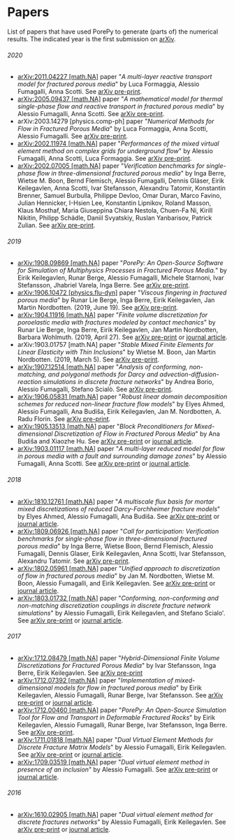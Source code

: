 # Papers

List of papers that have used PorePy to generate (parts of) the numerical results. The indicated year is the first submission on [arXiv](https://arxiv.org/).

###### 2020 ######
* [arXiv:2011.04227 [math.NA]](https://github.com/alessiofumagalli/arXiv_2011_04227) paper "*A multi-layer reactive transport model for fractured porous media*" by Luca Formaggia, Alessio Fumagalli, Anna Scotti. See [arXiv pre-print](https://arxiv.org/abs/2011.04227).
* [arXiv:2005.09437 [math.NA]](https://github.com/alessiofumagalli/arXiv_2005_0943) paper "*A mathematical model for thermal single-phase flow and reactive transport in fractured porous media*" by Alessio Fumagalli, Anna Scotti. See [arXiv pre-print](https://arxiv.org/abs/2005.09437).
* arXiv:2003.14279 [physics.comp-ph] paper "*Numerical Methods for Flow in Fractured Porous Media*" by Luca Formaggia, Anna Scotti, Alessio Fumagalli. See [arXiv pre-print](https://arxiv.org/abs/2003.14279).
* [arXiv:2002.11974 [math.NA]](https://github.com/alessiofumagalli/arXiv_2002_11974) paper "*Performances of the mixed virtual element method on complex grids for underground flow*" by Alessio Fumagalli, Anna Scotti, Luca Formaggia. See [arXiv pre-print](https://arxiv.org/abs/2002.11974).
* [arXiv:2002.07005 [math.NA]](https://github.com/pmgbergen/arXiv_1809_06926) paper "*Verification benchmarks for single-phase flow in three-dimensional fractured porous media*" by Inga Berre, Wietse M. Boon, Bernd Flemisch, Alessio Fumagalli, Dennis Gläser, Eirik Keilegavlen, Anna Scotti, Ivar Stefansson, Alexandru Tatomir, Konstantin Brenner, Samuel Burbulla, Philippe Devloo, Omar Duran, Marco Favino, Julian Hennicker, I-Hsien Lee, Konstantin Lipnikov, Roland Masson, Klaus Mosthaf, Maria Giuseppina Chiara Nestola, Chuen-Fa Ni, Kirill Nikitin, Philipp Schädle, Daniil Svyatskiy, Ruslan Yanbarisov, Patrick Zulian. See [arXiv pre-print](https://arxiv.org/abs/2002.07005).
###### 2019 ######
* [arXiv:1908.09869 [math.NA]](https://zenodo.org/record/3374624#.XWjdt3X7T0o) paper "*PorePy: An Open-Source Software for Simulation of Multiphysics Processes in Fractured Porous Media.*" by Eirik Keilegavlen, Runar Berge, Alessio Fumagalli, Michele Starnoni, Ivar Stefansson, Jhabriel Varela, Inga Berre. See [arXiv pre-print](https://arxiv.org/abs/1908.09869).
* [arXiv:1906.10472 [physics.flu-dyn]](http://doi.org/10.5281/zenodo.3249931) paper "*Viscous fingering in fractured porous media*" by Runar Lie Berge, Inga Berre, Eirik Keilegavlen, Jan Martin Nordbotten. (2019, June 19).  See [arXiv pre-print](https://arxiv.org/abs/1906.10472).
* [arXiv:1904.11916 [math.NA]](http://doi.org/10.5281/zenodo.2652762) paper "*Finite volume discretization for poroelastic media with fractures modeled by contact mechanics*" by Runar Lie Berge, Inga Berre, Eirik Keilegavlen, Jan Martin Nordbotten, Barbara Wohlmuth. (2019, April 27). See [arXiv pre-print](https://arxiv.org/abs/1904.11916) or [journal article](https://onlinelibrary.wiley.com/doi/full/10.1002/nme.6238).
* arXiv:1903.01757 [math.NA] paper "*Stable Mixed Finite Elements for Linear Elasticity with Thin Inclusions*" by Wietse M. Boon, Jan Martin Nordbotten. (2019, March 5).  See [arXiv pre-print](https://arxiv.org/abs/1903.01757).
* [arXiv:1907.12514 [math.NA]](https://github.com/alessiofumagalli/dfn_transport) paper "*Analysis of conforming, non-matching, and polygonal methods for Darcy and advection-diffusion-reaction simulations in discrete fracture networks*" by Andrea Borio, Alessio Fumagalli, Stefano Scialò. See [arXiv pre-print](https://arxiv.org/abs/1907.12514).
* [arXiv:1906.05831 [math.NA]](https://github.com/alessiofumagalli/multiscale_timedependent) paper "*Robust linear domain decomposition schemes for reduced non-linear fracture flow models*" by Elyes Ahmed, Alessio Fumagalli, Ana Budiša, Eirik Keilegavlen, Jan M. Nordbotten, A. Radu Florin. See [arXiv pre-print](https://arxiv.org/abs/1906.05831).
* [arXiv:1905.13513 [math.NA]](https://github.com/anabudisa/md_block_precond) paper "*Block Preconditioners for Mixed-dimensional Discretization of Flow in Fractured Porous Media*" by Ana Budiša and Xiaozhe Hu. See [arXiv pre-print](https://arxiv.org/abs/1905.13513) or [journal article](https://link.springer.com/article/10.1007%2Fs10596-020-09984-z).
* [arXiv:1903.01117 [math.NA]](https://github.com/alessiofumagalli/arXiv_1903_01117/) paper "*A multi-layer reduced model for flow in porous media with a fault and surrounding damage zones*" by Alessio Fumagalli, Anna Scotti. See [arXiv pre-print](https://arxiv.org/abs/1903.01117) or [journal article](https://link.springer.com/article/10.1007/s10596-020-09954-5).
###### 2018 ######
* [arXiv:1810.12761 [math.NA]](https://github.com/pmgbergen/arXiv_1810_12761) paper "*A multiscale flux basis for mortar mixed discretizations of reduced Darcy-Forchheimer fracture models*" by Elyes Ahmed, Alessio Fumagalli, Ana Budiša. See [arXiv pre-print](https://arxiv.org/abs/1810.12761) or [journal article](https://www.sciencedirect.com/science/article/pii/S0045782519303044).
* [arXiv:1809.06926 [math.NA]](https://github.com/pmgbergen/arXiv_1809_06926) paper "*Call for participation: Verification benchmarks for single-phase flow in three-dimensional fractured porous media*" by Inga Berre, Wietse Boon, Bernd Flemisch, Alessio Fumagalli, Dennis Glaser, Eirik Keilegavlen, Anna Scotti, Ivar Stefansson, Alexandru Tatomir. See [arXiv pre-print](https://arxiv.org/abs/1809.06926).
* [arXiv:1802.05961 [math.NA]](https://github.com/pmgbergen/arXiv_1802_05961) paper "*Unified approach to discretization of flow in fractured porous media*" by Jan M. Nordbotten, Wietse M. Boon, Alessio Fumagalli, and  Eirik Keilegavlen. See [arXiv pre-print](https://arxiv.org/abs/1802.05961) or [journal article](https://link.springer.com/article/10.1007/s10596-018-9778-9).
* [arXiv:1803.01732 [math.NA]](https://github.com/pmgbergen/arXiv_1803_01732) paper "*Conforming, non-conforming and non-matching discretization couplings in discrete fracture network simulations*" by Alessio Fumagalli, Eirik Keilegavlen, and Stefano Scialo'. See [arXiv pre-print](https://arxiv.org/abs/1803.01732) or [journal article](https://www.sciencedirect.com/science/article/pii/S0021999118306508).
###### 2017 ######
* [arXiv:1712.08479 [math.NA]](https://github.com/pmgbergen/arXiv_1712_08479) paper "*Hybrid-Dimensional Finite Volume Discretizations for Fractured Porous Media*" by Ivar Stefansson, Inga Berre, Eirik Keilegavlen. See [arXiv pre-print](https://arxiv.org/abs/1712.08479)
* [arXiv:1712.07392 [math.NA]](https://github.com/pmgbergen/arXiv_1712_07392) paper "*Implementation of mixed-dimensional models for flow in fractured porous media*" by Eirik Keilegavlen, Alessio Fumagalli, Runar Berge, Ivar Stefansson. See [arXiv pre-print](https://arxiv.org/abs/1712.07392) or [journal article](https://www.springerprofessional.de/en/implementation-of-mixed-dimensional-models-for-flow-in-fractured/16377424).
* [arXiv:1712.00460 [math.NA]](https://github.com/pmgbergen/arXiv_1712_00460) paper "*PorePy: An Open-Source Simulation Tool for Flow and Transport in Deformable Fractured Rocks*" by Eirik Keilegavlen, Alessio Fumagalli, Runar Berge, Ivar Stefansson, Inga Berre. See [arXiv pre-print](https://arxiv.org/abs/1712.00460).
* [arXiv:1711.01818 [math.NA]](https://github.com/pmgbergen/arXiv_1711_01818/) paper "*Dual Virtual Element Methods for Discrete Fracture Matrix Models*" by Alessio Fumagalli, Eirik Keilegavlen. See [arXiv pre-print](https://arxiv.org/abs/1711.01818) or [journal article](https://ogst.ifpenergiesnouvelles.fr/articles/ogst/full_html/2019/01/ogst170210/ogst170210.html).
* [arXiv:1709.03519 [math.NA]](https://github.com/alessiofumagalli/arXiv_1709_03519/) paper "*Dual virtual element method in presence of an inclusion*" by Alessio Fumagalli. See [arXiv pre-print](https://arxiv.org/abs/1709.03519) or [journal article](https://www.sciencedirect.com/science/article/pii/S0893965918301812).
###### 2016 ######
* [arXiv:1610.02905 [math.NA]](https://github.com/pmgbergen/arXiv_1610_02905/) paper "*Dual virtual element method for discrete fractures networks*" by Alessio Fumagalli, Eirik Keilegavlen. See [arXiv pre-print](https://arxiv.org/abs/1610.02905) or [journal article](https://epubs.siam.org/doi/abs/10.1137/16M1098231).
